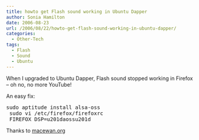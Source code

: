 ```yaml
---
title: howto get Flash sound working in Ubuntu Dapper
author: Sonia Hamilton
date: 2006-08-23
url: /2006/08/22/howto-get-flash-sound-working-in-ubuntu-dapper/
categories:
  - Other-Tech
tags:
  - Flash
  - Sound
  - Ubuntu
---
```

When I upgraded to Ubuntu Dapper, Flash sound stopped working in Firefox &#8211; oh no, no more YouTube!

An easy fix:

<pre>sudo aptitude install alsa-oss
 sudo vi /etc/firefox/firefoxrc
 FIREFOX_DSP=u201daossu201d</pre>

Thanks to [macewan.org][1]

 [1]: http://www.macewan.org/2006/06/01/howto-firefox-flash-video-sound-on-ubuntu-linux-dapper
